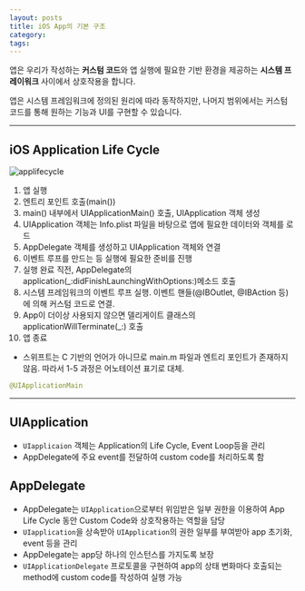 ```yaml
---
layout: posts
title: iOS App의 기본 구조
category: 
tags: 
---
```

앱은 우리가 작성하는 **커스텀 코드**와 앱 실행에 필요한 기반 환경을 제공하는 **시스템 프레이워크** 사이에서 상호작용을 합니다.


앱은 시스템 프레임워크에 정의된 원리에 따라 동작하지만, 나머지 범위에서는 커스텀 코드를 통해 원하는 기능과 UI를 구현할 수 있습니다.

---
## iOS Application Life Cycle

![applifecycle](https://i.imgur.com/HlZoQEt.png)

1. 앱 실행
2. 엔트리 포인트 호출(main())
3. main() 내부에서 UIApplicationMain() 호출, UIApplication 객체 생성
4. UIApplication 객체는 Info.plist 파일을 바탕으로 앱에 필요한 데이터와 객체를 로드
5. AppDelegate 객체를 생성하고 UIApplication 객체와 연결
6. 이벤트 루프를 만드는 등 실행에 필요한 준비를 진행
7. 실행 완료 직전, AppDelegate의 application(_:didFinishLaunchingWithOptions:)메소드 호출
8. 시스템 프레임워크의 이벤트 루프 실행. 이벤트 핸들(@IBOutlet, @IBAction 등)에 의해 커스텀 코드로 연결.
9. App이 더이상 사용되지 않으면 델리게이트 클래스의 applicationWillTerminate(_:) 호출
10. 앱 종료

* 스위프트는 C 기반의 언어가 아니므로 main.m 파일과 엔트리 포인트가 존재하지 않음. 따라서 1-5 과정은 어노테이션 표기로 대체.
```swift
@UIApplicationMain
```


---
## UIApplication
* `UIapplicaion` 객체는 Application의 Life Cycle, Event Loop등을 관리
* AppDelegate에 주요 event를 전달하여 custom code를 처리하도록 함


## AppDelegate
* AppDelegate는 `UIApplication`으로부터 위임받은 일부 권한을 이용하여 App Life Cycle 동안 Custom Code와 상호작용하는 역할을 담당
* `UIapplication`을 상속받아 `UIApplication`의 권한 일부를 부여받아 app 초기화, event 등을 관리
* AppDelegate는 app당 하나의 인스턴스를 가지도록 보장
* `UIApplicationDelegate` 프로토콜을 구현하여 app의 상태 변화마다 호출되는 method에 custom code를 작성하여 실행 가능

